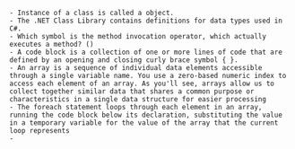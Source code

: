     - Instance of a class is called a object.
    - The .NET Class Library contains definitions for data types used in C#.
    - Which symbol is the method invocation operator, which actually executes a method? ()
    - A code block is a collection of one or more lines of code that are defined by an opening and closing curly brace symbol { }. 
    - An array is a sequence of individual data elements accessible through a single variable name. You use a zero-based numeric index to access each element of an array. As you'll see, arrays allow us to collect together similar data that shares a common purpose or characteristics in a single data structure for easier processing
    - The foreach statement loops through each element in an array, running the code block below its declaration, substituting the value in a temporary variable for the value of the array that the current loop represents
    - 
